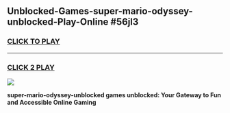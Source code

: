 
## Unblocked-Games-super-mario-odyssey-unblocked-Play-Online #56jl3
<h3>
<a href="https://news.freeplayer.one?title=super-mario-odyssey-unblocked&ref=3">CLICK TO PLAY</a></h3>
<hr>

<h3>
<a href="https://news.freeplayer.one?title=super-mario-odyssey-unblocked&ref=3">CLICK 2 PLAY</a>
  
</h3>

<a href="https://news.freeplayer.one?title=super-mario-odyssey-unblocked&ref=3"><img src="https://clearcache.store/games.png"></a>


**super-mario-odyssey-unblocked games unblocked: Your Gateway to Fun and Accessible Online Gaming**
